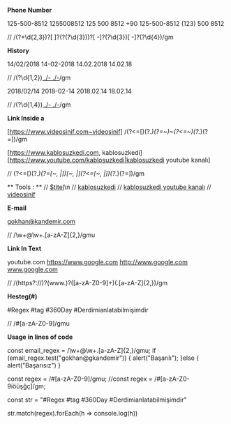 **Phone Number**

125-500-8512
1255008512
125 500 8512
+90 125-500-8512
(123) 500 8512

// /(?<areaCode>\+\d{2,3})?[ ]?\(?(?<operator>\d{3})\)?[ -]?(?<mainNumber>\d{3})[ -]?(?<Number>\d{4})/gm

**History**

14/02/2018
14-02-2018
14.02.2018
14.02.18

// /(?<dayNumber>\d{1,2})[ \.\/\-](?<monthNumber>\d{1,2})[ \.\/\-](?<yearNumber>\d{1,4})/gm

2018/02/14
2018-02-14
2018.02.14
18.02.14

// /(?<yearNumber>\d{1,4})[ \.\/\-](?<monthNumber>\d{1,2})[ \.\/\-](?<dayNumber>\d{1,2})/gm


**Link Inside a**

[https://www.videosinif.com~videosinif]
/(?<=\[)(?<url>.*)(?=~)~(?<=~)(?<titel>.*)(?=\])/gm

[https://www.kablosuzkedi.com, kablosuzkedi]
[https://www.youtube.com/kablosuzkedi|kablosuzkedi youtube kanalı] 

// (?<=\[)(?<url>.*)(?=[~, \|])[~, \|](?<=[~, \|])(?<titel>.*)(?=\])/gm

** Tools : **
// <a href="$url">$titel</a>\n
// <a href="https://www.kablosuzkedi.com">kablosuzkedi</a>
// <a href="https://www.youtube.com/kablosuzkedi">kablosuzkedi youtube kanalı</a>
// <a href="https://www.videosinif.com">videosinif</a>


**E-mail**

gokhan@kandemir.com

// /\w+@\w+\.[a-zA-Z]{2,}/gmu


**Link In Text**

youtube.com
https://www.google.com
http://www.google.com
www.google.com

// /(https?:\/\/)?(www\.)?([a-zA-Z0-9]+)(\.[a-zA-Z]{2,})/gm


**Hesteg(#)**

#Regex
#tag
#360Day
#Derdimianlatabilmişimdir

// /#[a-zA-Z0-9]/gmu


**Usage in lines of code**

const email_regex = /\w+@\w+\.[a-zA-Z]{2,}/gmu;
if (email_regex.test("gokhan@gkandemir")) {
    alert("Başarılı");
}else {
    alert("Başarısız")
}

const regex = /#[a-zA-Z0-9]/gmu;
//const regex = /#[a-zA-Z0-9iöüşğç]/gm;

const str = "#Regex #tag #360Day #Derdimianlatabilmişimdir"

str.match(regex).forEach(h => console.log(h))
